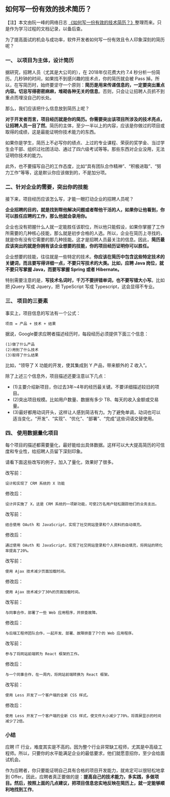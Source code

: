 ## 如何写一份有效的技术简历？

【注】本文由阮一峰的网络日志 [《如何写一份有效的技术简历？》](https://www.toutiao.com/a6779410145311982093/?tt_from=mobile_qq&utm_campaign=client_share&timestamp=1578530780&app=news_article&utm_source=mobile_qq&utm_medium=toutiao_ios&req_id=2020010908461901012902621002CC6FB7&group_id=6779410145311982093)整理而来。只是作为学习过程的文档记录，以备后查。

为了提高面试的机会与成功率，软件开发者如何写一份有效且令人印象深刻的简历呢？

### 一、 以项目为主体，设计简历

据研究，招聘人员（尤其是大公司的），在 2018年仅花费大约 7.4 秒分析一份简历。几秒钟的时间，如果找不到感兴趣的技术点，你的简历就会被 Pass 掉。所以，在写简历时，始终要坚守一个原则：**简历是用来传递信息的，一定要突出重点内容。切忌写得密密麻麻，堆砌各种无关的信息**。否则，只会让让招聘人员抓不到重点而埋没自己的长处。

那么，我们应该把什么信息放到简历上呢？

**对于开发者而言，项目经历就是你的简历。你需要突出该项目所涉及的技术亮点，让招聘人员一目了然**。简历的主体，至少一半以上的内容，应该是你做过的项目或取得的成绩，这是最能证明你技术能力的东西。

如果你是学生，简历上不必写你的绩点、上过的专业课程、荣获的奖学金、当过学生会干部、组织过社团活动、通过了四六级考试等等。那些东西对企业没用，无法证明你技术的能力。

此外，也不要描写自己的工作态度，比如“具有团队合作精神”、“积极进取”、“努力工作”等等，这是默认你应该做到的，不是加分项。

### 二、针对企业的需要，突出你的技能

接下来，项目经历应该怎么写，才能一眼打动企业的招聘人员呢？

**企业招聘的目的，就是找到帮他解决问题或者帮他干活的人，如果你让他看到，你可以胜任应聘的工作，那么他就会录用你。**

企业也没有把握什么人就一定能胜任该职位，所以他只能假设，如果你掌握了工作所需要的几种核心技能，那么就是初步合格的人选。所以，企业在简历上寻找的，就是你有没有它需要的那几种技能。这才是招聘人员最关注的信息。因此，**简历最应该突出的就是你拥有该企业想要的技能，你的项目经历证明你可以胜任。**

企业想要的技能，往往就是一些特定的技术。**你应该在简历中包含这些特定技术的关键词，而且要写得详细一点，不要只写技术的大类。比如，应聘 Java 岗位，就不要只写掌握 Java，而要写掌握 Spring 或者 Hibernate。**

特别需要注意的是，**写技术名词时，千万不要拼错单词，也不要写错大小写**。比如把 jQuery 写成 Jquery，把 TypeScript 写成 Typescript，这会显得不专业。

### 三、 项目的三要素 

事实上，项目信息的写法有一个公式：

```
项目 = 产品 + 技术 + 结果
```

据说，Google要求应聘者描述经历时，每段经历必须提供下面三个信息：

```
(1)做了什么产品
(2)用到了什么技术
(3)取得了什么结果
```

比如，“领导了 X 功能的开发，使其集成到 Y 产品，带来额外的 Z 收入”。

除了上述三个信息外，项目描述还要注意以下几点：

* (1)主要介绍新项目，你过去3年~4年的经历最关键。不要详细描述较旧的项目。
* (2)突出项目规模。比如用户数量、数据有多少 TB、每天的收入金额或交易量。
* (3)最好都用动词开头，这样让人感到简洁有力。为了避免单调，动词也可以适当变化，“开发”、“实现”、“优化”、“部署”、“完成”这些词语交替使用。

### 四、 使用数据量化项目

每个项目的描述都需要量化，最好能给出具体数据。这样可以大大提高简历的可信度和专业性，给招聘人员留下深刻印象。

请看下面这些改写的例子，加入了量化，效果好了很多。

改写前：

```
设计和实现了 CRM 系统的 X 功能
```

修改后：

```
设计并实施了 X，这是 CRM 系统的一项新功能，可使2万名用户轻松跟踪他们的业务支出。
```

改写前：

```
结合使用 OAuth 和 JavaScript，实现了社交网站登录和个人资料的自动填充。
```

修改后：

```
通过使用 OAuth 和 JavaScript，实现了社交网站登录和个人资料自动填充，将网站的转化率提高了20%。
```

改写前：

```
使用 Ajax 技术减少页面加载时间。
```

修改后：

```
使用 Ajax 技术减少了30%的页面加载时间。
```

改写前：

```
与同事合作，部署了一些 Web 应用程序，并排查故障。
```

修改后：

```
与后端工程师团队合作，一起开发、部署、故障排查了7个的 Web 应用程序。
```

改写前：

```
参与了将网站前端转为 React 框架的工作。
```

修改后：

```
与一个同事合作，在一周内，将网站前端转换为 React 框架。
```

改写前：

```
使用 Less 开发了一个客户端的全新 CSS 样式。
```

修改后：

```
使用 Less 开发了一个客户端的全新 CSS 样式，使文件大小减少了70%，将首屏显示的时间减少了2倍。
```

### 小结

应聘 IT 行业，难度其实是不高的。因为整个行业非常缺工程师，尤其是中高级工程师。所以，只要你的水平能满足企业的最低要求，他们就愿意招你，至少会给面试机会。

作为应聘者，你只要能证明自己具有合格的项目开发能力，就肯定可以很轻松地拿到 Offer。因此，应聘者真正要做的是：**提高自己的技术能力，多实践，多做项目。然后，按照上面的几点建议，把项目信息忠实地反映在简历上，就一定能够顺利地找到工作**。


